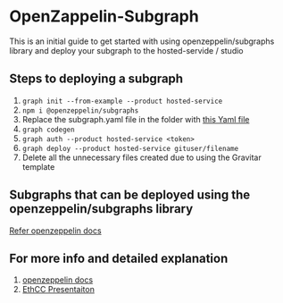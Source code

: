 # OpenZappelin-Subgraph
This is an initial guide to get started with using openzeppelin/subgraphs library and deploy your subgraph to the hosted-servide / studio

## Steps to deploying a subgraph 
1. ``` graph init --from-example --product hosted-service ```
2. ``` npm i @openzeppelin/subgraphs ```
3. Replace the subgraph.yaml file in the folder with [this Yaml file](https://github.com/pranavdaa/OpenZappelin-Subgraph/blob/main/subgraph.yaml)
4. ``` graph codegen ```
5. ``` graph auth --product hosted-service <token> ```
6. ``` graph deploy --product hosted-service gituser/filename ```
7. Delete all the unnecessary files created due to using the Gravitar template 

## Subgraphs that can be deployed using the openzeppelin/subgraphs library 
[Refer openzeppelin docs ](https://docs.openzeppelin.com/subgraphs/0.1.x/#modules)

## For more info and detailed explanation
1. [openzeppelin docs](https://docs.openzeppelin.com/subgraphs/0.1.x/)
2. [EthCC Presentaiton](https://www.youtube.com/watch?v=BqNpvG3m164)
